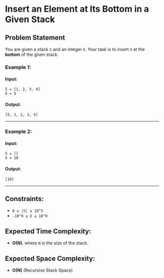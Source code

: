 # Insert an Element at Its Bottom in a Given Stack

## Problem Statement

You are given a stack `S` and an integer `X`. Your task is to insert `X` at the **bottom** of the given stack.

### Example 1:
#### **Input:**
```
S = [1, 2, 3, 4]
X = 5
```
#### **Output:**
```
[5, 1, 2, 3, 4]
```
---
### Example 2:
#### **Input:**
```
S = []
X = 10
```
#### **Output:**
```
[10]
```
---
## **Constraints:**
- `0 ≤ |S| ≤ 10^3`
- `-10^9 ≤ X ≤ 10^9`
  
## **Expected Time Complexity:**
- **O(N)**, where `N` is the size of the stack.

## **Expected Space Complexity:**
- **O(N)** (Recursive Stack Space)

